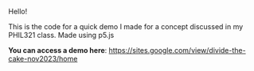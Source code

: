 Hello!

This is the code for a quick demo I made for a concept discussed in my PHIL321 class. Made using p5.js

**You can access a demo here**: https://sites.google.com/view/divide-the-cake-nov2023/home